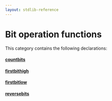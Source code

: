 ```yaml
---
layout: stdlib-reference
---
```

# Bit operation functions

This category contains the following declarations:

#### [countbits](global-decls/countbits.md)

#### [firstbithigh](global-decls/firstbithigh.md)

#### [firstbitlow](global-decls/firstbitlow.md)

#### [reversebits](global-decls/reversebits.md)

